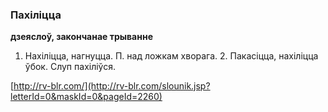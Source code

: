 ### Пахіліцца
**дзеяслоў, закончанае трыванне**

1. Нахіліцца, нагнуцца. П. над ложкам хворага. 2. Пакасіцца, нахіліцца ўбок. Слуп пахіліўся.

<a rel="author">[http://rv-blr.com/](http://rv-blr.com/slounik.jsp?letterId=0&maskId=0&pageId=2260)</a>
